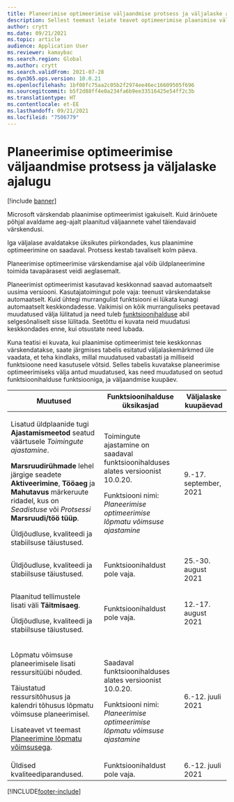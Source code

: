 ```yaml
---
title: Planeerimise optimeerimise väljaandmise protsess ja väljalaske ajalugu
description: Sellest teemast leiate teavet optimeerimise plaanimise väljalaskeprotsessi ja väljalaskeajaloo kohta.
author: crytt
ms.date: 09/21/2021
ms.topic: article
audience: Application User
ms.reviewer: kamaybac
ms.search.region: Global
ms.author: crytt
ms.search.validFrom: 2021-07-28
ms.dyn365.ops.version: 10.0.21
ms.openlocfilehash: 1bf08fc75aa2c05b2f2974ee46ec16609505f696
ms.sourcegitcommit: b5f2d88ff4e0a234fa6b9ee33516425e54ff2c3b
ms.translationtype: HT
ms.contentlocale: et-EE
ms.lasthandoff: 09/21/2021
ms.locfileid: "7506779"
---
```

# <a name="planning-optimization-release-process-and-release-history"></a>Planeerimise optimeerimise väljaandmise protsess ja väljalaske ajalugu

[!include [banner](../../includes/banner.md)]

Microsoft värskendab plaanimise optimeerimist igakuiselt. Kuid ärinõuete põhjal avaldame aeg-ajalt plaanitud väljaannete vahel täiendavaid värskendusi.

Iga väljalase avaldatakse üksikutes piirkondades, kus plaanimine optimeerimine on saadaval. Protsess kestab tavaliselt kolm päeva.

Planeerimise optimeerimise värskendamise ajal võib üldplaneerimine toimida tavapärasest veidi aeglasemalt.

Planeerimist optimeerimist kasutavad keskkonnad saavad automaatselt uusima versiooni. Kasutajatoimingut pole vaja: teenust värskendatakse automaatselt. Kuid ühtegi murrangulist funktsiooni ei lükata kunagi automaatselt keskkondadesse. Vaikimisi on kõik murranguliseks peetavad muudatused välja lülitatud ja need tuleb [funktsioonihalduse](../../../fin-ops-core/fin-ops/get-started/feature-management/feature-management-overview.md) abil selgesõnaliselt sisse lülitada. Seetõttu ei kuvata neid muudatusi keskkondades enne, kui otsustate need lubada.

Kuna teatisi ei kuvata, kui plaanimise optimeerimist teie keskkonnas värskendatakse, saate järgmises tabelis esitatud väljalaskemärkmed üle vaadata, et teha kindlaks, millal muudatused vabastati ja milliseid funktsioone need kasutusele võtsid. Selles tabelis kuvatakse planeerimise optimeerimiseks välja antud muudatused, kas need muudatused on seotud funktsioonihalduse funktsiooniga, ja väljaandmise kuupäev.

| Muutused | Funktsioonihalduse üksikasjad | Väljalaske kuupäevad |
|---|---|---|
| <p>Lisatud üldplaanide tugi **Ajastamismeetod** seatud väärtusele *Toimingute ajastamine*.</p><p>**Marsruudirühmade** lehel järgige seadete **Aktiveerimine**, **Tööaeg** ja **Mahutavus** märkeruute ridadel, kus on *Seadistuse* või *Protsessi* **Marsruudi/töö tüüp**. </p><p>Üldjõudluse, kvaliteedi ja stabiilsuse täiustused. | <p>Toimingute ajastamine on saadaval funktsioonihalduses alates versioonist 10.0.20.</p><p>Funktsiooni nimi: *Planeerimise optimeerimise lõpmatu võimsuse ajastamine*</p>  | 9.-17. september, 2021 |
| Üldjõudluse, kvaliteedi ja stabiilsuse täiustused. | Funktsioonihaldust pole vaja. | 25.-30. august 2021 |
| <p>Plaanitud tellimustele lisati väli **Täitmisaeg**.</p><p>Üldjõudluse, kvaliteedi ja stabiilsuse täiustused.</p> | Funktsioonihaldust pole vaja. | 12.-17. august 2021 |
| <p>Lõpmatu võimsuse planeerimisele lisati ressursitüübi nõuded.</p><p>Täiustatud ressursitõhusus ja kalendri tõhusus lõpmatu võimsuse planeerimisel.</p><p>Lisateavet vt teemast [Planeerimine lõpmatu võimsusega](infinite-capacity-planning.md). | <p>Saadaval funktsioonihalduses alates versioonist 10.0.20.</p><p>Funktsiooni nimi: *Planeerimise optimeerimise lõpmatu võimsuse ajastamine*</p> | 6.-12. juuli 2021 |
| Üldised kvaliteediparandused. | Funktsioonihaldust pole vaja. | 6.-12. juuli 2021 |

[!INCLUDE[footer-include](../../../includes/footer-banner.md)]
